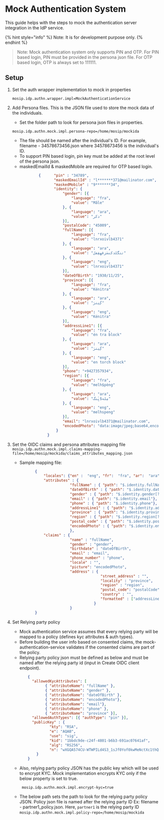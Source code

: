 # Mock Authentication System

This guide helps with the steps to mock the authentication server integration in the IdP service. 

{% hint style="info" %}
Note: It is for development purpose only.
{% endhint %}

> Note: Mock authentication system only supports PIN and OTP. For PIN based login, PIN must be provided in the persona json file. For OTP based login, OTP is always set to 111111.

## Setup

1. Set the auth wrapper implementation to mock in properties
    ```
    mosip.idp.authn.wrapper.impl=MockAuthenticationService
    ```
   
2. Add Persona files. This is the JSON file used to store the mock data of the individuals.
     * Set the folder path to look for persona json files in properties.
    ```
    mosip.idp.authn.mock.impl.persona-repo=/home/mosip/mockida
    ```   
     * The file should be named after the individual's ID.
         For example, filename - 34578673456.json where 34578673456 is the individual's ID.
     * To support PIN based login, pin key must be added at the root level of the persona json.
     * maskedEmailId & maskedMobile are required for OTP based login.

     ```JSON
                 {      "pin" : "34789",
                        "maskedEmailId" : "l*******371@mailinator.com",
                        "maskedMobile" : "9*******34",
                        "identity": {
                            "gender": [{
                                "language": "fra",
                                "value": "Mâle"
                            }, {
                                "language": "ara",
                                "value": "ذكر"
                            }],
                            "postalCode": "45009",
                            "fullName": [{
                                "language": "fra",
                                "value": "lnrxoivlb4371"
                            }, {
                                "language": "ara",
                                "value": "تتگلدكنسَزقهِقِفل"
                            }, {
                                "language": "eng",
                                "value": "lnrxoivlb4371"
                            }],
                            "dateOfBirth": "1930/11/25",
                            "province": [{
                                "language": "fra",
                                "value": "Kénitra"
                            }, {
                                "language": "ara",
                                "value": "كِ́نِترَ"
                            }, {
                                "language": "eng",
                                "value": "Kénitra"
                            }],
                            "addressLine1": [{
                                "language": "fra",
                                "value": "én tra block"
                            }, {
                                "language": "ara",
                                "value": "كِ́نِترَ"
                            }, {
                                "language": "eng",
                                "value": "en torch block"
                            }],
                            "phone": "+9427357934",
                            "region": [{
                                "language": "fra",
                                "value": "melh$pèng"
                            }, {
                                "language": "ara",
                                "value": "مِله$پِ̀نگ"
                            }, {
                                "language": "eng",
                                "value": "melhspeng"
                            }],
                            "email": "lnrxoivlb4371@mailinator.com",
                            "encodedPhoto": "data:image/jpeg;base64,encodedjpegdata"
                         }
                     } 
     ```
       
3. Set the OIDC claims and persona attributes mapping file
        ```
        mosip.idp.authn.mock.impl.claims-mapping-file=/home/mosip/mockida/claims_attributes_mapping.json
        ```
    * Sample mapping file:
        ```JSON
               {
                   "locales": {"en" :  "eng", "fr":  "fra", "ar":  "ara" },
                   "attributes" : {
                               "fullName" : { "path": "$.identity.fullName[?(@.language=='_LOCALE_')].value", "defaultLocale" : "en" },
                               "dateOfBirth" : { "path": "$.identity.dateOfBirth"},
                               "gender" : { "path": "$.identity.gender[?(@.language=='_LOCALE_')].value", "defaultLocale" : "en" },
                               "email" : { "path": "$.identity.email"},
                               "phone" : { "path": "$.identity.phone"},
                               "addressLine1" : { "path": "$.identity.addressLine1[?(@.language=='_LOCALE_')].value", "defaultLocale" : "en" },
                               "province" : { "path": "$.identity.province[?(@.language=='_LOCALE_')].value", "defaultLocale" : "en" },
                               "region" : { "path": "$.identity.region[?(@.language=='_LOCALE_')].value", "defaultLocale" : "en" },
                               "postal_code" : { "path": "$.identity.postalCode" },
                               "encodedPhoto" : { "path": "$.identity.encodedPhoto"}
                               },
                   "claims" : {
                               "name" : "fullName",
                               "gender" : "gender",
                               "birthdate" : "dateOfBirth",			
                               "email" : "email",
                               "phone_number" : "phone",
                               "locale" : "",
                               "picture": "encodedPhoto",
                               "address" : { 
                                             "street_address" : "",  
                                             "locality" : "province", 
                                             "region" : "region",
                                             "postal_code": "postalCode", 
                                             "country" : "",
                                             "formatted" : ["addressLine1", "province", "region", "postalCode"]
                                          }
                               }
               }
      ```
   
4. Set Relying party policy
   * Mock authentication service assumes that every relying party will be mapped to a policy (defines kyc attributes & auth types).
   * Before building the user info based on consented claims, the mock-authentication-service validates if the consented claims are part of the policy.
   * Relying party policy json must be defined as below and must be named after the relying party id (input in Create OIDC client endpoint).
    ```JSON
           {
	         "allowedKycAttributes": [
                   { "attributeName": "fullName" }, 
                   { "attributeName": "gender" },
                   { "attributeName": "dateOfBirth" }, 
                   { "attributeName": "encodedPhoto"}, 
                   { "attributeName": "email"},
                   { "attributeName": "phone" }, 
                   { "attributeName": "province" }],
	         "allowedAuthTypes": [{ "authType": "pin" }],
             "publicKey" : {
		             "kty": "RSA",
		             "e": "AQAB",
		             "use": "sig",
		             "kid": "1bbdc9de-c24f-4801-b6b3-691ac07641af",
		             "alg": "RS256",
		             "n": "wXGQA574CU-WTWPILd4S3_1sJf0Yof0kwMeNctXc1thQo70Ljfn9f4igpRe7f8qNs_W6dLuLWemFhGJBQBQ7vvickECKNJfo_EzSD_yyPCg7k_AGbTWTkuoObHrpilwJGyKVSkOIujH_FqHIVkwkVXjWc25Lsb8Gq4nAHNQEqqgaYPLEi5evCR6S0FzcXTPuRh9zH-cM0Onjv4orrfYpEr61HcRp5MXL55b7yBoIYlXD8NfalcgdrWzp4VZHvQ8yT9G5eaf27XUn6ZBeBf7VnELcKFTyw1pK2wqoOxRBc8Y1wO6rEy8PlCU6wD-mbIzcjG1wUfnbgvJOM4A5G41quQ"
	           }
           }
   ```
   
   * Also, relying party policy JSON has the public key which will be used to encrypt KYC. Mock implementation encrypts KYC only if the below property is set to true.  
     ```
      mosip.idp.authn.mock.impl.encrypt-kyc=true
     ```
   * The below path sets the path to look for the relying party policy JSON. Policy json file is named after the relying party ID 
     Ex: filename - partner1_policy.json. Here, `partner1` is the relying party ID
     ```mosip.idp.authn.mock.impl.policy-repo=/home/mosip/mockida```
